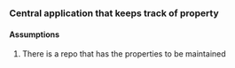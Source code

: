 ### Central application that keeps track of property
#### Assumptions
1) There is a repo that has the properties to be maintained